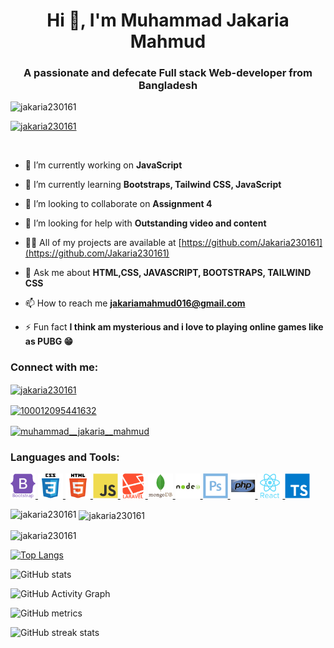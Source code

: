 <h1 align="center">Hi 👋, I'm Muhammad Jakaria Mahmud</h1>

<h3 align="center">A passionate and defecate Full stack Web-developer from Bangladesh</h3>

<p align="left"> <img src="https://komarev.com/ghpvc/?username=jakaria230161&label=Profile%20views&color=0e75b6&style=flat" alt="jakaria230161" /> </p>

<p align="left"> <a href="https://github.com/ryo-ma/github-profile-trophy"><img src="https://github-profile-trophy.vercel.app/?username=jakaria230161" alt="jakaria230161" /></a> </p>

<p align="left"> <a href="https://twitter.com/" target="blank"><img src="https://img.shields.io/twitter/follow/?logo=twitter&style=for-the-badge" alt="" /></a> </p>

- 🔭 I’m currently working on **JavaScript**

- 🌱 I’m currently learning **Bootstraps, Tailwind CSS, JavaScript**

- 👯 I’m looking to collaborate on **Assignment 4**

- 🤝 I’m looking for help with **Outstanding video and content**

- 👨‍💻 All of my projects are available at [https://github.com/Jakaria230161](https://github.com/Jakaria230161)

- 💬 Ask me about **HTML,CSS, JAVASCRIPT, BOOTSTRAPS, TAILWIND CSS**

- 📫 How to reach me **jakariamahmud016@gmail.com**

- ⚡ Fun fact **I think am mysterious and i love to playing online games like as PUBG 😁**

<h3 align="left">Connect with me:</h3>

<p align="left">

<a href="https://linkedin.com/in/jakaria230161" target="blank"><img align="center" src="https://raw.githubusercontent.com/rahuldkjain/github-profile-readme-generator/master/src/images/icons/Social/linked-in-alt.svg" alt="jakaria230161" height="30" width="40" /></a>

<a href="https://fb.com/100012095441632" target="blank"><img align="center" src="https://raw.githubusercontent.com/rahuldkjain/github-profile-readme-generator/master/src/images/icons/Social/facebook.svg" alt="100012095441632" height="30" width="40" /></a>

<a href="https://instagram.com/muhammad__jakaria__mahmud" target="blank"><img align="center" src="https://raw.githubusercontent.com/rahuldkjain/github-profile-readme-generator/master/src/images/icons/Social/instagram.svg" alt="muhammad__jakaria__mahmud" height="30" width="40" /></a>

</p>

<h3 align="left">Languages and Tools:</h3>

<p align="left"> <a href="https://getbootstrap.com" target="_blank" rel="noreferrer"> <img src="https://raw.githubusercontent.com/devicons/devicon/master/icons/bootstrap/bootstrap-plain-wordmark.svg" alt="bootstrap" width="40" height="40"/> </a> <a href="https://www.w3schools.com/css/" target="_blank" rel="noreferrer"> <img src="https://raw.githubusercontent.com/devicons/devicon/master/icons/css3/css3-original-wordmark.svg" alt="css3" width="40" height="40"/> </a> <a href="https://www.w3.org/html/" target="_blank" rel="noreferrer"> <img src="https://raw.githubusercontent.com/devicons/devicon/master/icons/html5/html5-original-wordmark.svg" alt="html5" width="40" height="40"/> </a> <a href="https://developer.mozilla.org/en-US/docs/Web/JavaScript" target="_blank" rel="noreferrer"> <img src="https://raw.githubusercontent.com/devicons/devicon/master/icons/javascript/javascript-original.svg" alt="javascript" width="40" height="40"/> </a> <a href="https://laravel.com/" target="_blank" rel="noreferrer"> <img src="https://raw.githubusercontent.com/devicons/devicon/master/icons/laravel/laravel-plain-wordmark.svg" alt="laravel" width="40" height="40"/> </a> <a href="https://www.mongodb.com/" target="_blank" rel="noreferrer"> <img src="https://raw.githubusercontent.com/devicons/devicon/master/icons/mongodb/mongodb-original-wordmark.svg" alt="mongodb" width="40" height="40"/> </a> <a href="https://nodejs.org" target="_blank" rel="noreferrer"> <img src="https://raw.githubusercontent.com/devicons/devicon/master/icons/nodejs/nodejs-original-wordmark.svg" alt="nodejs" width="40" height="40"/> </a> <a href="https://www.photoshop.com/en" target="_blank" rel="noreferrer"> <img src="https://raw.githubusercontent.com/devicons/devicon/master/icons/photoshop/photoshop-line.svg" alt="photoshop" width="40" height="40"/> </a> <a href="https://www.php.net" target="_blank" rel="noreferrer"> <img src="https://raw.githubusercontent.com/devicons/devicon/master/icons/php/php-original.svg" alt="php" width="40" height="40"/> </a> <a href="https://reactjs.org/" target="_blank" rel="noreferrer"> <img src="https://raw.githubusercontent.com/devicons/devicon/master/icons/react/react-original-wordmark.svg" alt="react" width="40" height="40"/> </a> <a href="https://www.typescriptlang.org/" target="_blank" rel="noreferrer"> <img src="https://raw.githubusercontent.com/devicons/devicon/master/icons/typescript/typescript-original.svg" alt="typescript" width="40" height="40"/> </a> </p>

<p><img align="left" src="https://github-readme-stats.vercel.app/api/top-langs?username=jakaria230161&show_icons=true&locale=en&layout=compact" alt="jakaria230161" /></p>

<p>&nbsp;<img align="center" src="https://github-readme-stats.vercel.app/api?username=jakaria230161&show_icons=true&locale=en" alt="jakaria230161" /></p>

<p><img align="center" src="https://github-readme-streak-stats.herokuapp.com/?user=jakaria230161&" alt="jakaria230161" /></p>

[![Top Langs](https://github-readme-stats.vercel.app/api/top-langs/?username=Jakaria230161)](https://github.com/anuraghazra/github-readme-stats)

![GitHub stats](https://github-readme-stats.vercel.app/api?username=Jakaria230161&show_icons=true&count_private=true)  

![GitHub Activity Graph](https://activity-graph.herokuapp.com/graph?username=Jakaria230161)  

![GitHub metrics](https://metrics.lecoq.io/Jakaria230161)  

![GitHub streak stats](https://github-readme-streak-stats.herokuapp.com/?user=Jakaria230161)  















